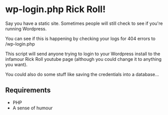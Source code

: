 # wp-login.php Rick Roll!

Say you have a static site. Sometimes people will still check to see if you're running Wordpress.

You can see if this is happening by checking your logs for 404 errors to /wp-login.php

This script will send anyone trying to login to your Wordpress install to the infamour Rick Roll youtube page (although you could change it to anything you want).

You could also do some stuff like saving the credentials into a database...

## Requirements

- PHP
- A sense of humour